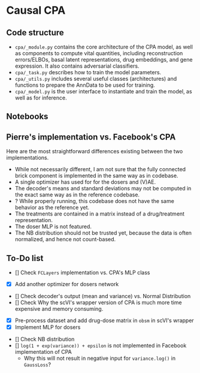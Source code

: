 # Causal CPA

## Code structure

- `cpa/_module.py` contains the core architecture of the CPA model, as well as components to compute vital quantities, including reconstruction errors/ELBOs, basal latent representations, drug embeddings, and gene expression. It also contains adversarial classifiers.
- `cpa/_task.py` describes how to train the model parameters. 
- `cpa/_utils.py` includes several useful classes (architectures) and functions to prepare the AnnData to be used for training.
- `cpa/_model.py` is the user interface to instantiate and train the model, as well as for inference.

## Notebooks


## Pierre's implementation vs. Facebook's CPA
Here are the most straightforward differences existing between the two implementations.

- While not necessarily different, I am not sure that the fully connected brick component is implemented in the same way as in codebase.
- A single optimizer has used for for the dosers and (V)AE.
- The decoder's means and standard deviations may not be computed in the exact same way as in the reference codebase.
- ? While properly running, this codebase does not have the same behavior as the reference yet.
- The treatments are contained in a matrix instead of a drug/treatment representation.
- The doser MLP is not featured.
- The NB distribution should not be trusted yet, because the data is often normalized, and hence not count-based.


## To-Do list

- [] Check `FCLayers` implementation vs. CPA's MLP class
- [x] Add another optimizer for dosers network
- [] Check decoder's output (mean and variance) vs. Normal Distribution
- [] Check Why the scVI's wrapper version of CPA is much more time expensive and memory consuming.
- [x] Pre-process dataset and add drug-dose matrix in `obsm` in scVI's wrapper
- [x] Implement MLP for dosers
- [] Check NB distribution
- [] `log(1 + exp(variance)) + epsilon` is not implemented in Facebook implementation of CPA
    - Why this will not result in negative input for `variance.log()` in `GaussLoss`?


